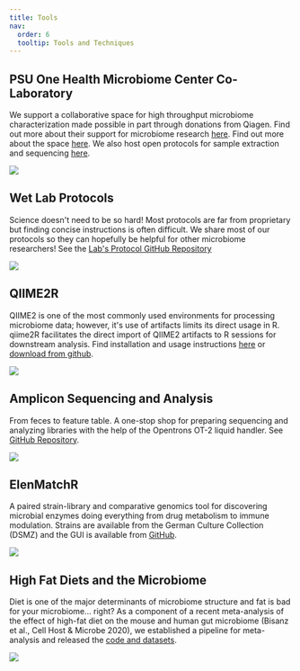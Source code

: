 ```yaml
---
title: Tools
nav:
  order: 6
  tooltip: Tools and Techniques
---
```


## PSU One Health Microbiome Center Co-Laboratory

We support a collaborative space for high throughput microbiome characterization made possible in part through donations from Qiagen. Find out more about their support for microbiome research [here](https://corporate.qiagen.com/English/newsroom/press-releases/press-release-details/2024/QIAGEN-announces-partnership-with-Penn-State-University-to-advance-microbiome-sciences/default.aspx). Find out more about the space [here](https://www.huck.psu.edu/institutes-and-centers/microbiome-center/member-resources/microbiome-research-resources). We also host open protocols for sample extraction and sequencing [here](https://github.com/BisanzLab/OHMC_Colaboratory).

![](/images/colab.png)

## Wet Lab Protocols

Science doesn't need to be so hard! Most protocols are far from proprietary but finding concise instructions is often difficult. We share most of our protocols so they can hopefully be helpful for other microbiome researchers! See the [Lab's Protocol GitHub Repository](https://github.com/bisanzlab/labprotocols)

![](/images/labprotocols.png)

## QIIME2R

QIIME2 is one of the most commonly used environments for processing microbiome data; however, it's use of artifacts limits its direct usage in R. qiime2R facilitates the direct import of QIIME2 artifacts to R sessions for downstream analysis. Find installation and usage instructions [here](https://forum.qiime2.org/t/tutorial-integrating-qiime2-and-r-for-data-visualization-and-analysis-using-qiime2r/4121/16) or [download from github](https://github.com/jbisanz/qiime2R).

![](/images/q2r.png)

## Amplicon Sequencing and Analysis

From feces to  feature table. A one-stop shop for preparing sequencing and analyzing libraries with the help of the Opentrons OT-2 liquid handler. See [GitHub Repository](https://github.com/bisanzlab/ampliconseq).

![](/images/basespace.png)

## ElenMatchR

A paired strain-library and comparative genomics tool for discovering microbial enzymes doing everything from drug metabolism to immune modulation. Strains are available from the German Culture Collection (DSMZ) and the GUI is available from [GitHub](https://github.com/jbisanz/ElenMatchR).

![](/images/manhat.png)

## High Fat Diets and the Microbiome

Diet is one of the major determinants of microbiome structure and fat is bad for your microbiome... right? As a component of a recent meta-analysis of the effect of high-fat diet on the mouse and human gut microbiome (Bisanz et al., Cell Host & Microbe 2020), we established a pipeline for meta-analysis and released the [code and datasets](href="https://jbisanz.github.io/MetaDiet/).

![](/images/meta.jpeg)


